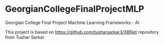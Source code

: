 # GeorgianCollegeFinalProjectMLP
Georgian College Final Project Machine Learning Frameworks - AI

This project is based on https://github.com/tusharsarkar3/XBNet repository from Tushar Sarkar.
